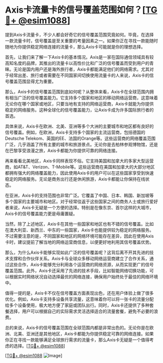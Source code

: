 # Axis卡流量卡的信号覆盖范围如何？[[TG💪+ @esim1088](https://t.me/s/esim1088)]

提到Axis卡流量卡，不少人都会好奇它的信号覆盖范围究竟如何。毕竟，在选择一款流量卡时，信号覆盖是至关重要的考量因素之一。如果你正在寻找一款能随时随地为你提供稳定网络连接的流量卡，那么Axis卡可能就是你的理想选择。

首先，让我们来了解一下Axis卡的基本情况。Axis是一家在国际通信领域具有较高知名度的品牌，其推出的流量卡以高性价比和广泛的信号覆盖而受到用户的青睐。无论是国内用户还是海外旅行者，Axis卡都能满足他们的网络需求。尤其对于经常出差、旅行或者需要在不同国家间切换使用流量卡的人来说，Axis卡的信号覆盖范围显得尤为重要。

那么，Axis卡的信号覆盖范围到底如何呢？从整体来看，Axis卡在全球范围内拥有相当广泛的信号覆盖能力。它支持多个国家和地区的移动网络运营商，这意味着无论你在哪个国家或地区，只要当地有支持的网络运营商，Axis卡就能为你提供稳定的网络服务。这种全球化的信号覆盖能力，让Axis卡成为许多国际旅行者的首选。

具体来说，Axis卡在欧洲、北美、亚洲等多个大洲的主要城市和地区都有良好的信号覆盖。例如，在欧洲，Axis卡支持多个国家的主流运营商，包括德国的Deutsche Telekom、英国的EE、法国的Orange等。这些运营商的网络覆盖范围广泛，几乎涵盖了所有主要的城市和旅游景点。无论你是去柏林参观博物馆，还是在巴黎享受浪漫之旅，Axis卡都能为你提供可靠的网络连接。

再来看看北美地区，Axis卡同样表现不俗。它支持美国和加拿大的多家大型运营商，如AT&T、Verizon、T-Mobile等。这些运营商在美国和加拿大的大部分地区都拥有强大的网络覆盖能力，因此使用Axis卡的用户可以在这些国家享受到快速稳定的网络服务。无论是商务出行还是休闲旅游，Axis卡都能让你保持在线状态。

在亚洲，Axis卡的支持范围也非常广泛。它覆盖了中国、日本、韩国、新加坡等多个国家的主要城市和地区。对于经常往返于这些国家之间的商务人士或旅行爱好者来说，Axis卡无疑是一个方便的选择。特别是在像东京、首尔这样的大城市，Axis卡的信号覆盖能力更是毋庸置疑。

当然，除了上述地区，Axis卡在其他一些国家和地区也有不错的信号覆盖。比如在澳大利亚、新西兰、中东的一些国家，Axis卡也能提供较为稳定的网络服务。不过需要注意的是，不同国家和地区的网络环境可能存在差异，因此在使用Axis卡时，建议提前了解当地的网络运营商信息，以便更好地利用其信号覆盖优势。

那么，为什么Axis卡能够实现如此广泛的信号覆盖呢？这背后离不开其先进的技术支撑和合作伙伴关系。Axis卡与全球众多移动网络运营商建立了合作关系，通过这些合作，Axis卡能够充分利用各个运营商的网络资源，从而实现更广的信号覆盖范围。此外，Axis卡还采用了先进的技术手段，比如智能网络切换功能，可以根据实时网络状况自动选择最优的网络连接，确保用户始终处于最佳的网络环境中。

值得一提的是，Axis卡不仅在信号覆盖方面表现出色，还在用户体验上做了很多优化。例如，Axis卡支持多设备共享流量，这意味着你可以将一张卡的流量分配给多个设备使用，极大地方便了家庭或团队出行。同时，Axis卡还提供了多种套餐选择，用户可以根据自己的实际需求灵活选择适合的流量套餐，避免不必要的浪费。

总的来说，Axis卡的信号覆盖范围在全球范围内都是非常出色的。无论你是在欧洲、北美、亚洲还是其他地区，Axis卡都能为你提供稳定可靠的网络连接。如果你正在寻找一款能够满足全球旅行需求的流量卡，那么Axis卡无疑是一个值得考虑的选择。[[TG💪+ @esim1088](https://t.me/s/esim1088)]

[[TG💪+ @esim1088](https://t.me/s/esim1088) ![Image](https://i.postimg.cc/4NQfJmqS/Snipaste-2025-05-13-00-14-12.png)]